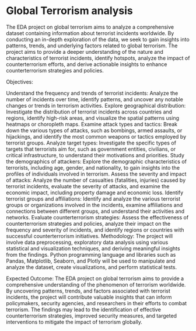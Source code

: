 # Global Terrorism analysis
The EDA project on global terrorism aims to analyze a comprehensive dataset containing information about terrorist incidents worldwide. By conducting an in-depth exploration of the data, we seek to gain insights into patterns, trends, and underlying factors related to global terrorism. The project aims to provide a deeper understanding of the nature and characteristics of terrorist incidents, identify hotspots, analyze the impact of counterterrorism efforts, and derive actionable insights to enhance counterterrorism strategies and policies.

Objectives:

Understand the frequency and trends of terrorist incidents: Analyze the number of incidents over time, identify patterns, and uncover any notable changes or trends in terrorism activities.
Explore geographical distribution: Investigate the distribution of terrorist incidents across countries and regions, identify high-risk areas, and visualize the spatial patterns using heatmaps or choropleth maps.
Examine attack types and tactics: Break down the various types of attacks, such as bombings, armed assaults, or hijackings, and identify the most common weapons or tactics employed by terrorist groups.
Analyze target types: Investigate the specific types of targets that terrorists aim for, such as government entities, civilians, or critical infrastructure, to understand their motivations and priorities.
Study the demographics of attackers: Explore the demographic characteristics of terrorists, including age, gender, and nationality, to gain insights into the profiles of individuals involved in terrorism.
Assess the severity and impact of attacks: Analyze the number of casualties (fatalities, injuries) caused by terrorist incidents, evaluate the severity of attacks, and examine the economic impact, including property damage and economic loss.
Identify terrorist groups and affiliations: Identify and analyze the various terrorist groups or organizations involved in the incidents, examine affiliations and connections between different groups, and understand their activities and networks.
Evaluate counterterrorism strategies: Assess the effectiveness of counterterrorism strategies and policies, analyze their impact on the frequency and severity of incidents, and identify regions or countries with successful counterterrorism initiatives.
Methodology:
The project will involve data preprocessing, exploratory data analysis using various statistical and visualization techniques, and deriving meaningful insights from the findings. Python programming language and libraries such as Pandas, Matplotlib, Seaborn, and Plotly will be used to manipulate and analyze the dataset, create visualizations, and perform statistical tests.

Expected Outcome:
The EDA project on global terrorism aims to provide a comprehensive understanding of the phenomenon of terrorism worldwide. By uncovering patterns, trends, and factors associated with terrorist incidents, the project will contribute valuable insights that can inform policymakers, security agencies, and researchers in their efforts to combat terrorism. The findings may lead to the identification of effective counterterrorism strategies, improved security measures, and targeted interventions to mitigate the impact of terrorism globally.
